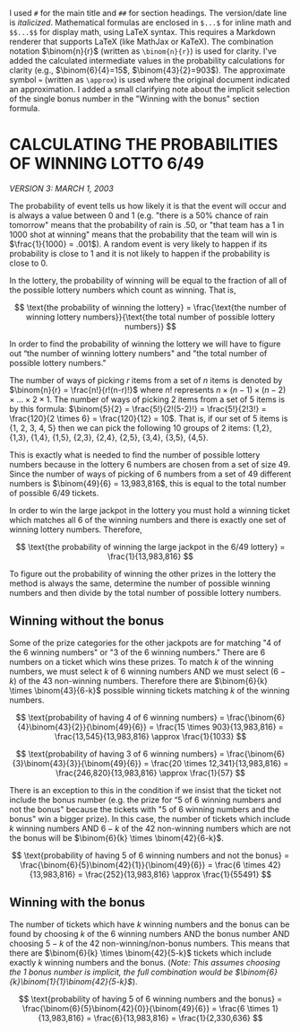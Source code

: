 I used `#` for the main title and `##` for section headings.
The version/date line is *italicized*.
Mathematical formulas are enclosed in `$...$` for inline math and `$$...$$` for display math, using LaTeX syntax. This requires a Markdown renderer that supports LaTeX (like MathJax or KaTeX).
The combination notation $\binom{n}{r}$ (written as `\binom{n}{r}`) is used for clarity.
I've added the calculated intermediate values in the probability calculations for clarity (e.g., $\binom{6}{4}=15$, $\binom{43}{2}=903$).
The approximate symbol `≈` (written as `\approx`) is used where the original document indicated an approximation.
I added a small clarifying note about the implicit selection of the single bonus number in the "Winning with the bonus" section formula.

# CALCULATING THE PROBABILITIES OF WINNING LOTTO 6/49

*VERSION 3: MARCH 1, 2003*

The probability of event tells us how likely it is that the event will occur and is always a value between 0 and 1 (e.g. "there is a 50% chance of rain tomorrow" means that the probability of rain is .50, or "that team has a 1 in 1000 shot at winning" means that the probability that the team will win is $\frac{1}{1000} = .001$). A random event is very likely to happen if its probability is close to 1 and it is not likely to happen if the probability is close to 0.

In the lottery, the probability of winning will be equal to the fraction of all of the possible lottery numbers which count as winning. That is,

$$
\text{the probability of winning the lottery} = \frac{\text{the number of winning lottery numbers}}{\text{the total number of possible lottery numbers}}
$$

In order to find the probability of winning the lottery we will have to figure out “the number of winning lottery numbers" and "the total number of possible lottery numbers."

The number of ways of picking $r$ items from a set of $n$ items is denoted by $\binom{n}{r} = \frac{n!}{r!(n-r)!}$ where $n!$ represents $n \times (n - 1) \times (n - 2) \times \dots \times 2 \times 1$. The number of ways of picking 2 items from a set of 5 items is by this formula: $\binom{5}{2} = \frac{5!}{2!(5-2)!} = \frac{5!}{2!3!} = \frac{120}{2 \times 6} = \frac{120}{12} = 10$. That is, if our set of 5 items is {1, 2, 3, 4, 5} then we can pick the following 10 groups of 2 items: {1,2}, {1,3}, {1,4}, {1,5}, {2,3}, {2,4}, {2,5}, {3,4}, {3,5}, {4,5}.

This is exactly what is needed to find the number of possible lottery numbers because in the lottery 6 numbers are chosen from a set of size 49. Since the number of ways of picking of 6 numbers from a set of 49 different numbers is $\binom{49}{6} = 13,983,816$, this is equal to the total number of possible 6/49 tickets.

In order to win the large jackpot in the lottery you must hold a winning ticket which matches all 6 of the winning numbers and there is exactly one set of winning lottery numbers. Therefore,

$$
\text{the probability of winning the large jackpot in the 6/49 lottery} = \frac{1}{13,983,816}
$$

To figure out the probability of winning the other prizes in the lottery the method is always the same, determine the number of possible winning numbers and then divide by the total number of possible lottery numbers.

## Winning without the bonus

Some of the prize categories for the other jackpots are for matching "4 of the 6 winning numbers" or "3 of the 6 winning numbers." There are 6 numbers on a ticket which wins these prizes. To match $k$ of the winning numbers, we must select $k$ of 6 winning numbers AND we must select $(6-k)$ of the 43 non-winning numbers. Therefore there are $\binom{6}{k} \times \binom{43}{6-k}$ possible winning tickets matching $k$ of the winning numbers.

$$
\text{probability of having 4 of 6 winning numbers} = \frac{\binom{6}{4}\binom{43}{2}}{\binom{49}{6}} = \frac{15 \times 903}{13,983,816} = \frac{13,545}{13,983,816} \approx \frac{1}{1033}
$$

$$
\text{probability of having 3 of 6 winning numbers} = \frac{\binom{6}{3}\binom{43}{3}}{\binom{49}{6}} = \frac{20 \times 12,341}{13,983,816} = \frac{246,820}{13,983,816} \approx \frac{1}{57}
$$

There is an exception to this in the condition if we insist that the ticket not include the bonus number (e.g. the prize for “5 of 6 winning numbers and not the bonus" because the tickets with "5 of 6 winning numbers and the bonus" win a bigger prize). In this case, the number of tickets which include $k$ winning numbers AND $6-k$ of the 42 non-winning numbers which are not the bonus will be $\binom{6}{k} \times \binom{42}{6-k}$.

$$
\text{probability of having 5 of 6 winning numbers and not the bonus} = \frac{\binom{6}{5}\binom{42}{1}}{\binom{49}{6}} = \frac{6 \times 42}{13,983,816} = \frac{252}{13,983,816} \approx \frac{1}{55491}
$$

## Winning with the bonus

The number of tickets which have $k$ winning numbers and the bonus can be found by choosing $k$ of the 6 winning numbers AND the bonus number AND choosing $5-k$ of the 42 non-winning/non-bonus numbers. This means that there are $\binom{6}{k} \times \binom{42}{5-k}$ tickets which include exactly $k$ winning numbers and the bonus. (*Note: This assumes choosing the 1 bonus number is implicit, the full combination would be $\binom{6}{k}\binom{1}{1}\binom{42}{5-k}$*).

$$
\text{probability of having 5 of 6 winning numbers and the bonus} = \frac{\binom{6}{5}\binom{42}{0}}{\binom{49}{6}} = \frac{6 \times 1}{13,983,816} = \frac{6}{13,983,816} = \frac{1}{2,330,636}
$$